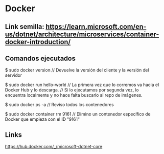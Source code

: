 # Docker

## Link semilla: https://learn.microsoft.com/en-us/dotnet/architecture/microservices/container-docker-introduction/

## Comandos ejecutados

$ sudo docker version
// Devuelve la versión del cliente y la versión del servidor

$ sudo docker run hello-world
// La primera vez que lo corremos va hacia el Docker Hub y lo descarga.
// Si lo ejecutamos por segunda vez, lo encuentra localmente y no hace falta buscarlo al repo de imágenes.

$ sudo docker ps -a
// Reviso todos los contenedores

$ sudo docker container rm 9161
// Elimino un contenedor específico de Docker que empieza con el ID "9161" 

Links
-----

https://hub.docker.com/_/microsoft-dotnet-core

